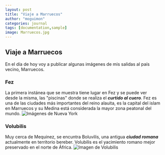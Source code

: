 ```yaml
---
layout: post
title: "Viaje a Marruecos"
author: "moguimon"
categories: journal
tags: [documentation,sample]
image: Marruecos.jpg
---
```


## Viaje a Marruecos

En el día de hoy voy a publicar algunas imágenes de mis salidas al país vecino, Marruecos.

### Fez
La primera instánea que se muestra tiene lugar en Fez y se puede ver desde la misma, las "piscinas" donde se realiza el ___curtido al cuero___. Fez es una de las ciudades más importantes del reino alauita, es la capital del islam en Marruecos y su Medina está considerada la mayor zona peatonal del mundo.
![Imágenes de Nueva York]({{site.baseurl}}/assets/img/Cuero.jpg)

### Volubilis
Muy cerca de Mequinez, se encuntra Boluvilis, una antigua ___ciudad romana___ actualmente en territorio bereber. Volubilis es el yacimiento romano mejor preservado en el norte de África.
![Imagen de Volubilis]({{site.baseurl}}/assets/img/Boluvilis.jpg)
